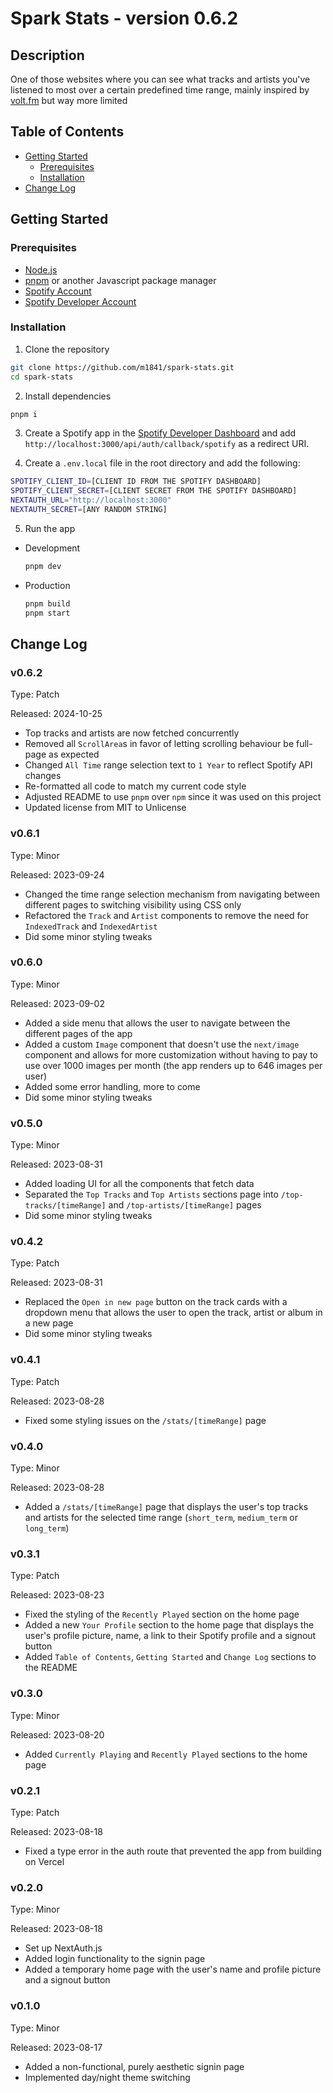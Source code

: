 # Spark Stats - version 0.6.2

## Description

One of those websites where you can see what tracks and artists you've listened to most over a certain predefined time range, mainly inspired by [volt.fm](https://volt.fm) but way more limited

## Table of Contents

- [Getting Started](#getting-started)
  - [Prerequisites](#prerequisites)
  - [Installation](#installation)
- [Change Log](#change-log)

## Getting Started

### Prerequisites

- [Node.js](https://nodejs.org)
- [pnpm](https://pnpm.io/installation) or another Javascript package manager
- [Spotify Account](https://www.spotify.com)
- [Spotify Developer Account](https://developer.spotify.com)

### Installation

1. Clone the repository

```bash
git clone https://github.com/m1841/spark-stats.git
cd spark-stats
```

2. Install dependencies

```bash
pnpm i
```

3. Create a Spotify app in the [Spotify Developer Dashboard](https://developer.spotify.com/dashboard/applications) and add `http://localhost:3000/api/auth/callback/spotify` as a redirect URI.

4. Create a `.env.local` file in the root directory and add the following:

```bash
SPOTIFY_CLIENT_ID=[CLIENT ID FROM THE SPOTIFY DASHBOARD]
SPOTIFY_CLIENT_SECRET=[CLIENT SECRET FROM THE SPOTIFY DASHBOARD]
NEXTAUTH_URL="http://localhost:3000"
NEXTAUTH_SECRET=[ANY RANDOM STRING]
```

5. Run the app

- Development
  ```bash
  pnpm dev
  ```
- Production
  ```bash
  pnpm build
  pnpm start
  ```

## Change Log

### v0.6.2

Type: Patch

Released: 2024-10-25

- Top tracks and artists are now fetched concurrently
- Removed all `ScrollArea`s in favor of letting scrolling behaviour be full-page as expected
- Changed `All Time` range selection text to `1 Year` to reflect Spotify API changes
- Re-formatted all code to match my current code style
- Adjusted README to use `pnpm` over `npm` since it was used on this project
- Updated license from MIT to Unlicense

### v0.6.1

Type: Minor

Released: 2023-09-24

- Changed the time range selection mechanism from navigating between different pages to switching visibility using CSS only
- Refactored the `Track` and `Artist` components to remove the need for `IndexedTrack` and `IndexedArtist`
- Did some minor styling tweaks

### v0.6.0

Type: Minor

Released: 2023-09-02

- Added a side menu that allows the user to navigate between the different pages of the app
- Added a custom `Image` component that doesn't use the `next/image` component and allows for more customization without having to pay to use over 1000 images per month (the app renders up to 646 images per user)
- Added some error handling, more to come
- Did some minor styling tweaks

### v0.5.0

Type: Minor

Released: 2023-08-31

- Added loading UI for all the components that fetch data
- Separated the `Top Tracks` and `Top Artists` sections page into `/top-tracks/[timeRange]` and `/top-artists/[timeRange]` pages
- Did some minor styling tweaks

### v0.4.2

Type: Patch

Released: 2023-08-31

- Replaced the `Open in new page` button on the track cards with a dropdown menu that allows the user to open the track, artist or album in a new page
- Did some minor styling tweaks

### v0.4.1

Type: Patch

Released: 2023-08-28

- Fixed some styling issues on the `/stats/[timeRange]` page

### v0.4.0

Type: Minor

Released: 2023-08-28

- Added a `/stats/[timeRange]` page that displays the user's top tracks and artists for the selected time range (`short_term`, `medium_term` or `long_term`)

### v0.3.1

Type: Patch

Released: 2023-08-23

- Fixed the styling of the `Recently Played` section on the home page
- Added a new `Your Profile` section to the home page that displays the user's profile picture, name, a link to their Spotify profile and a signout button
- Added `Table of Contents`, `Getting Started` and `Change Log` sections to the README

### v0.3.0

Type: Minor

Released: 2023-08-20

- Added `Currently Playing` and `Recently Played` sections to the home page

### v0.2.1

Type: Patch

Released: 2023-08-18

- Fixed a type error in the auth route that prevented the app from building on Vercel

### v0.2.0

Type: Minor

Released: 2023-08-18

- Set up NextAuth.js
- Added login functionality to the signin page
- Added a temporary home page with the user's name and profile picture and a signout button

### v0.1.0

Type: Minor

Released: 2023-08-17

- Added a non-functional, purely aesthetic signin page
- Implemented day/night theme switching
